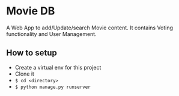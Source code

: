 # Movie DB
A  Web App to add/Update/search Movie content. It contains Voting functionality and User Management.


## How to setup


- Create a virtual env for this project
- Clone it
- `$ cd <directory>`
- `$ python manage.py runserver`
